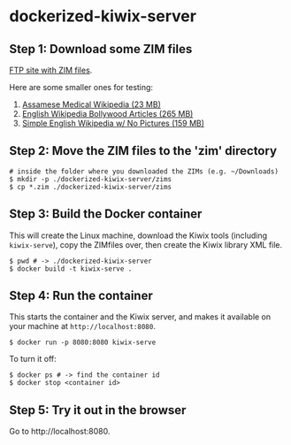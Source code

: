 dockerized-kiwix-server
=================

## Step 1: Download some ZIM files

[FTP site with ZIM files](https://ftp.fau.de/kiwix/zim/).

Here are some smaller ones for testing:

1. [Assamese Medical Wikipedia (23 MB)](https://ftp.fau.de/kiwix/zim/wikipedia/wikipedia_as_medicine_2017-08.zim)
1. [English Wikipedia Bollywood Articles (265 MB)](https://ftp.fau.de/kiwix/zim/wikipedia/wikipedia_en_bollywood_2017-01.zim)
1. [Simple English Wikipedia w/ No Pictures (159 MB)](https://ftp.fau.de/kiwix/zim/wikipedia/wikipedia_en_simple_all_nopic_2016-08.zim)

## Step 2: Move the ZIM files to the 'zim' directory

```
# inside the folder where you downloaded the ZIMs (e.g. ~/Downloads)
$ mkdir -p ./dockerized-kiwix-server/zims
$ cp *.zim ./dockerized-kiwix-server/zims
```

## Step 3: Build the Docker container

This will create the Linux machine, download the Kiwix tools (including `kiwix-serve`), copy the ZIMfiles over, then create the Kiwix library XML file.

```
$ pwd # -> ./dockerized-kiwix-server
$ docker build -t kiwix-serve .
```

## Step 4: Run the container

This starts the container and the Kiwix server, and makes it available on your machine at `http://localhost:8080`.
```
$ docker run -p 8080:8080 kiwix-serve
```

To turn it off:

```
$ docker ps # -> find the container id
$ docker stop <container id>
```

## Step 5: Try it out in the browser

Go to http://localhost:8080.

